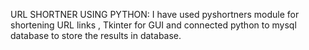 URL SHORTNER USING PYTHON:
I have used pyshortners module for shortening URL links , Tkinter for GUI and connected python to mysql database to store the results in database.
